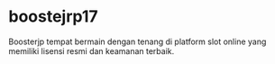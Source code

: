 # boostejrp17
Boosterjp tempat bermain dengan tenang di platform slot online yang memiliki lisensi resmi dan keamanan terbaik.
